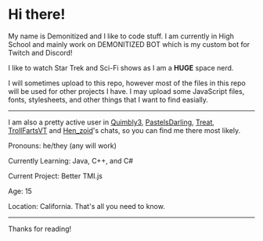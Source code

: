 # Hi there! #

My name is Demonitized and I like to code stuff. I am currently in High School and mainly work on DEMONITIZED BOT which is my custom bot for Twitch and Discord!

I like to watch Star Trek and Sci-Fi shows as I am a **HUGE** space nerd.

I will sometimes upload to this repo, however most of the files in this repo will be used for other projects I have. I may upload some JavaScript files, fonts, stylesheets, and other things that I want to find easially.

--- 

I am also a pretty active user in [Quimbly3](https://twitch.tv/quimbly3), [PastelsDarling](https://twitch.tv/pastelsdarling), [Treat](https://twitch.tv/treat), [TrollFartsVT](https://twitch.tv/trollfartsvt) and [Hen_zoid](https://twitch.tv/hen_zoid)'s chats, so you can find me there most likely.

Pronouns: he/they (any will work)

Currently Learning: Java, C++, and C#

Current Project: Better TMI.js

Age: 15

Location: California. That's all you need to know.



---
Thanks for reading!
